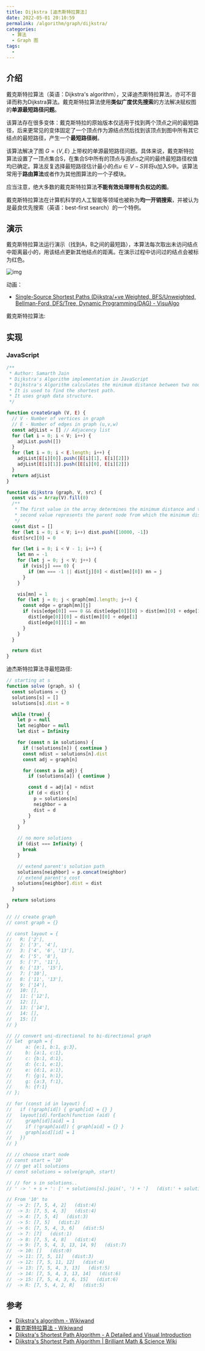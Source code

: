 ```yaml
---
title: Dijkstra [迪杰斯特拉算法]
date: 2022-05-01 20:10:59
permalink: /algorithm/graph/dijkstra/
categories:
  - 算法
  - Graph 图
tags:
  - 
---
```


## 介绍

戴克斯特拉算法（英语：Dijkstra's algorithm），又译迪杰斯特拉算法，亦可不音译而称为Dijkstra算法。戴克斯特拉算法使用**类似广度优先搜索**的方法解决赋权图的**单源最短路径问题**。

该算法存在很多变体：戴克斯特拉的原始版本仅适用于找到两个顶点之间的最短路径，后来更常见的变体固定了一个顶点作为源结点然后找到该顶点到图中所有其它结点的最短路径，产生一个**最短路径树**。

该算法解决了图 ${\displaystyle G=\langle V,E\rangle }$ 上带权的单源最短路径问题。具体来说，戴克斯特拉算法设置了一顶点集合S，在集合S中所有的顶点与源点s之间的最终最短路径权值均已确定。算法反复选择最短路径估计最小的点$u \in V-S$并将u加入S中。该算法常用于**路由算法**或者作为其他图算法的一个子模块。

应当注意，绝大多数的戴克斯特拉算法**不能有效处理带有负权边的图**。

戴克斯特拉算法在计算机科学的人工智能等领域也被称为**均一开销搜索**，并被认为是最良优先搜索（英语：best-first search）的一个特例。

## 演示

戴克斯特拉算法运行演示（找到A，B之间的最短路），本算法每次取出未访问结点中距离最小的，用该结点更新其他结点的距离。在演示过程中访问过的结点会被标为红色。

![img](https://upload.wikimedia.org/wikipedia/commons/5/57/Dijkstra_Animation.gif)

动画：

- [Single-Source Shortest Paths (Dijkstra/+ve Weighted, BFS/Unweighted, Bellman-Ford, DFS/Tree, Dynamic Programming/DAG) - VisuAlgo](https://visualgo.net/zh/sssp?slide=7)

戴克斯特拉算法:

<Bilibili id="av497820583"/>

## 实现

### JavaScript

```js
/**
 * Author: Samarth Jain
 * Dijkstra's Algorithm implementation in JavaScript
 * Dijkstra's Algorithm calculates the minimum distance between two nodes.
 * It is used to find the shortest path.
 * It uses graph data structure.
 */

function createGraph (V, E) {
  // V - Number of vertices in graph
  // E - Number of edges in graph (u,v,w)
  const adjList = [] // Adjacency list
  for (let i = 0; i < V; i++) {
    adjList.push([])
  }
  for (let i = 0; i < E.length; i++) {
    adjList[E[i][0]].push([E[i][1], E[i][2]])
    adjList[E[i][1]].push([E[i][0], E[i][2]])
  }
  return adjList
}

function dijkstra (graph, V, src) {
  const vis = Array(V).fill(0)
  /**
   * The first value in the array determines the minimum distance and the
   * second value represents the parent node from which the minimum distance has been calculated
   */
  const dist = []
  for (let i = 0; i < V; i++) dist.push([10000, -1])
  dist[src][0] = 0

  for (let i = 0; i < V - 1; i++) {
    let mn = -1
    for (let j = 0; j < V; j++) {
      if (vis[j] === 0) {
        if (mn === -1 || dist[j][0] < dist[mn][0]) mn = j
      }
    }

    vis[mn] = 1
    for (let j = 0; j < graph[mn].length; j++) {
      const edge = graph[mn][j]
      if (vis[edge[0]] === 0 && dist[edge[0]][0] > dist[mn][0] + edge[1]) {
        dist[edge[0]][0] = dist[mn][0] + edge[1]
        dist[edge[0]][1] = mn
      }
    }
  }

  return dist
}
```

迪杰斯特拉算法寻最短路径:

```js
// starting at s
function solve (graph, s) {
  const solutions = {}
  solutions[s] = []
  solutions[s].dist = 0

  while (true) {
    let p = null
    let neighbor = null
    let dist = Infinity

    for (const n in solutions) {
      if (!solutions[n]) { continue }
      const ndist = solutions[n].dist
      const adj = graph[n]

      for (const a in adj) {
        if (solutions[a]) { continue }

        const d = adj[a] + ndist
        if (d < dist) {
          p = solutions[n]
          neighbor = a
          dist = d
        }
      }
    }

    // no more solutions
    if (dist === Infinity) {
      break
    }

    // extend parent's solution path
    solutions[neighbor] = p.concat(neighbor)
    // extend parent's cost
    solutions[neighbor].dist = dist
  }

  return solutions
}

// // create graph
// const graph = {}

// const layout = {
//   R: ['2'],
//   2: ['3', '4'],
//   3: ['4', '6', '13'],
//   4: ['5', '8'],
//   5: ['7', '11'],
//   6: ['13', '15'],
//   7: ['10'],
//   8: ['11', '13'],
//   9: ['14'],
//   10: [],
//   11: ['12'],
//   12: [],
//   13: ['14'],
//   14: [],
//   15: []
// }

// // convert uni-directional to bi-directional graph
// let  graph = {
//     a: {e:1, b:1, g:3},
//     b: {a:1, c:1},
//     c: {b:1, d:1},
//     d: {c:1, e:1},
//     e: {d:1, a:1},
//     f: {g:1, h:1},
//     g: {a:3, f:1},
//     h: {f:1}
// };

// for (const id in layout) {
//   if (!graph[id]) { graph[id] = {} }
//   layout[id].forEach(function (aid) {
//     graph[id][aid] = 1
//     if (!graph[aid]) { graph[aid] = {} }
//     graph[aid][id] = 1
//   })
// }

// // choose start node
// const start = '10'
// // get all solutions
// const solutions = solve(graph, start)

// // for s in solutions..
// ' -> ' + s + ': [' + solutions[s].join(', ') + ']   (dist:' + solutions[s].dist + ')'

// From '10' to
//  -> 2: [7, 5, 4, 2]   (dist:4)
//  -> 3: [7, 5, 4, 3]   (dist:4)
//  -> 4: [7, 5, 4]   (dist:3)
//  -> 5: [7, 5]   (dist:2)
//  -> 6: [7, 5, 4, 3, 6]   (dist:5)
//  -> 7: [7]   (dist:1)
//  -> 8: [7, 5, 4, 8]   (dist:4)
//  -> 9: [7, 5, 4, 3, 13, 14, 9]   (dist:7)
//  -> 10: []   (dist:0)
//  -> 11: [7, 5, 11]   (dist:3)
//  -> 12: [7, 5, 11, 12]   (dist:4)
//  -> 13: [7, 5, 4, 3, 13]   (dist:5)
//  -> 14: [7, 5, 4, 3, 13, 14]   (dist:6)
//  -> 15: [7, 5, 4, 3, 6, 15]   (dist:6)
//  -> R: [7, 5, 4, 2, R]   (dist:5)
```

<!-- TODO -->

## 参考

- [Dijkstra's algorithm - Wikiwand](https://www.wikiwand.com/en/Dijkstra%27s_algorithm)
- [戴克斯特拉算法 - Wikiwand](https://www.wikiwand.com/zh-hans/%E6%88%B4%E5%85%8B%E6%96%AF%E7%89%B9%E6%8B%89%E7%AE%97%E6%B3%95)
- [Dijkstra's Shortest Path Algorithm - A Detailed and Visual Introduction](https://www.freecodecamp.org/news/dijkstras-shortest-path-algorithm-visual-introduction/)
- [Dijkstra's Shortest Path Algorithm | Brilliant Math & Science Wiki](https://brilliant.org/wiki/dijkstras-short-path-finder/)
